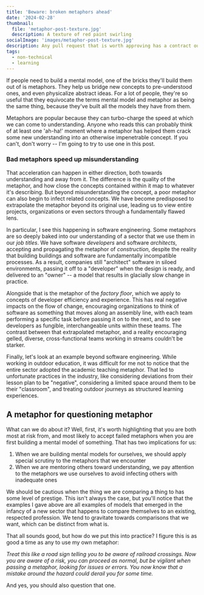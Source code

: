 ```yaml
---
title: 'Beware: broken metaphors ahead'
date: '2024-02-28'
thumbnail:
  file: 'metaphor-post-texture.jpg'
  description: A texture of red paint swirling
socialImage: 'images/metaphor-post-texture.jpg'
description: Any pull request that is worth approving has a contract outling a reason to change.
tags:
  - non-technical
  - learning
---
```


If people need to build a mental model, one of the bricks they'll build them out of is metaphors. They help us bridge new concepts to pre-understood ones, and even physicalize abstract ideas. For a lot of people, they're so useful that they equivocate the terms mental model and metaphor as being the same thing, because they've built all the models they have from them.

Metaphors are popular because they can turbo-charge the speed at which we can come to understanding. Anyone who reads this can probably think of at least one 'ah-ha!' moment where a metaphor has helped them crack some new understanding into an otherwise impenetrable concept. If you can't, don't worry -- I'm going to try to use one in this post.

### Bad metaphors speed up misunderstanding

That acceleration can happen in either direction, both towards understanding and away from it. The difference is the quality of the metaphor, and how close the concepts contained within it map to whatever it's describing. But beyond misunderstanding the concept, a poor metaphor can also begin to infect related concepts. We have become predisposed to extrapolate the metaphor beyond its original use, leading us to view entire projects, organizations or even sectors through a fundamentally flawed lens.

In particular, I see this happening in software engineering. Some metaphors are so deeply baked into our understanding of a sector that we use them in our _job titles_. We have software _developers_ and software _architects_, accepting and propagating the metaphor of _construction_, despite the reality that building buildings and software are fundamentally incompatible processes. As a result, companies still "architect" software in siloed environments, passing it off to a "developer" when the design is ready, and delivered to an "owner" -- a model that results in glacially slow change in practice.

Alongside that is the metaphor of the _factory floor_, which we apply to concepts of developer efficiency and experience. This has real negative impacts on the flow of change, encouraging organizations to think of software as something that moves along an assembly line, with each team performing a specific task before passing it on to the next, and to see developers as fungible, interchangeable units within these teams. The contrast between that extrapolated metaphor, and a reality encouraging gelled, diverse, cross-functional teams working in streams couldn't be starker.

Finally, let's look at an example beyond software engineering. While working in outdoor education, it was difficult for me not to notice that the entire sector adopted the academic teaching metaphor. That led to unfortunate practices in the industry, like considering deviations from their lesson plan to be "negative", considering a limited space around them to be their "classroom", and treating outdoor journeys as structured learning experiences.

## A metaphor for questioning metaphor

What can we do about it? Well, first, it's worth highlighting that you are both most at risk from, and most likely to accept failed metaphors when you are first building a mental model of something. That has two implications for us:

1. When we are building mental models for ourselves, we should apply special scrutiny to the metaphors that we encounter
2. When we are mentoring others toward understanding, we pay attention to the metaphors we use ourselves to avoid infecting others with inadequate ones

We should be cautious when the thing we are comparing a thing to has some level of prestige. This isn't always the case, but you'll notice that the examples I gave above are all examples of models that emerged in the infancy of a new sector that happens to compare themselves to an existing, respected profession. We tend to gravitate towards comparisons that we want, which can be distinct from what is.

That all sounds good, but how do we put this into practice? I figure this is as good a time as any to use my own metaphor:

_Treat this like a road sign telling you to be aware of railroad crossings. Now you are aware of a risk, you can proceed as normal, but be vigilant when passing a metaphor, looking for issues or errors. You now know that a mistake around the hazard could derail you for some time._

And yes, you should also question that one.
